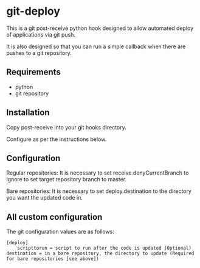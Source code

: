 git-deploy
===============
This is a git post-receive python hook designed to allow automated deploy of applications via git push.

It is also designed so that you can run a simple callback when there are pushes to a git repository.

Requirements
---------------
* python
* git repository

Installation
---------------
Copy post-receive into your git hooks directory.

Configure as per the instructions below.

Configuration
---------------
Regular repositories:
It is necessary to set receive.denyCurrentBranch to ignore to set target repository branch to master.

Bare repositories:
It is necessary to set deploy.destination to the directory you want the updated code in. 

All custom configuration
---------------
The git configuration values are as follows:

    [deploy]
        scripttorun = script to run after the code is updated (Optional)
	destination = in a bare repository, the directory to update (Required for bare repositories [see above])
